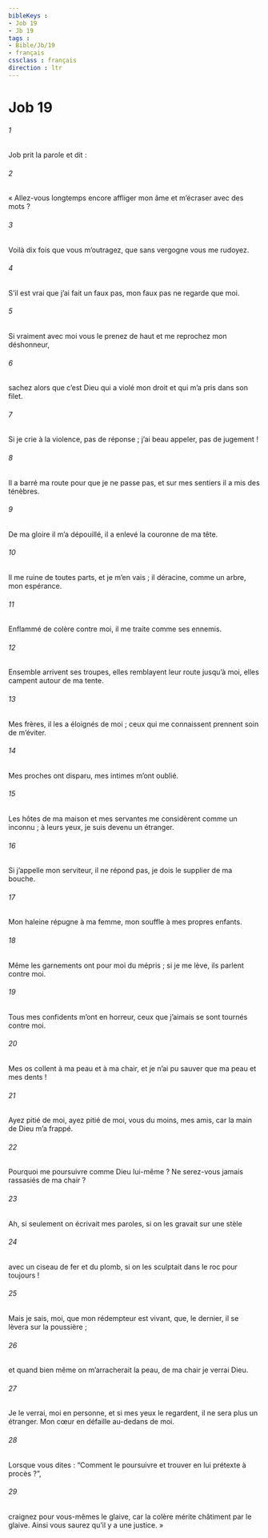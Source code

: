 ```yaml
---
bibleKeys : 
- Job 19
- Jb 19
tags : 
- Bible/Jb/19
- français
cssclass : français
direction : ltr
---
```


# Job 19

###### 1
Job prit la parole et dit :
###### 2
« Allez-vous longtemps encore affliger mon âme
et m’écraser avec des mots ?
###### 3
Voilà dix fois que vous m’outragez,
que sans vergogne vous me rudoyez.
###### 4
S’il est vrai que j’ai fait un faux pas,
mon faux pas ne regarde que moi.
###### 5
Si vraiment avec moi vous le prenez de haut
et me reprochez mon déshonneur,
###### 6
sachez alors que c’est Dieu qui a violé mon droit
et qui m’a pris dans son filet.
###### 7
Si je crie à la violence, pas de réponse ;
j’ai beau appeler, pas de jugement !
###### 8
Il a barré ma route pour que je ne passe pas,
et sur mes sentiers il a mis des ténèbres.
###### 9
De ma gloire il m’a dépouillé,
il a enlevé la couronne de ma tête.
###### 10
Il me ruine de toutes parts, et je m’en vais ;
il déracine, comme un arbre, mon espérance.
###### 11
Enflammé de colère contre moi,
il me traite comme ses ennemis.
###### 12
Ensemble arrivent ses troupes,
elles remblayent leur route jusqu’à moi,
elles campent autour de ma tente.
###### 13
Mes frères, il les a éloignés de moi ;
ceux qui me connaissent prennent soin de m’éviter.
###### 14
Mes proches ont disparu,
mes intimes m’ont oublié.
###### 15
Les hôtes de ma maison et mes servantes
me considèrent comme un inconnu ;
à leurs yeux, je suis devenu un étranger.
###### 16
Si j’appelle mon serviteur, il ne répond pas,
je dois le supplier de ma bouche.
###### 17
Mon haleine répugne à ma femme,
mon souffle à mes propres enfants.
###### 18
Même les garnements ont pour moi du mépris ;
si je me lève, ils parlent contre moi.
###### 19
Tous mes confidents m’ont en horreur,
ceux que j’aimais se sont tournés contre moi.
###### 20
Mes os collent à ma peau et à ma chair,
et je n’ai pu sauver que ma peau et mes dents !
###### 21
Ayez pitié de moi, ayez pitié de moi,
vous du moins, mes amis,
car la main de Dieu m’a frappé.
###### 22
Pourquoi me poursuivre comme Dieu lui-même ?
Ne serez-vous jamais rassasiés de ma chair ?
###### 23
Ah, si seulement on écrivait mes paroles,
si on les gravait sur une stèle
###### 24
avec un ciseau de fer et du plomb,
si on les sculptait dans le roc pour toujours !
###### 25
Mais je sais, moi, que mon rédempteur est vivant,
que, le dernier, il se lèvera sur la poussière ;
###### 26
et quand bien même on m’arracherait la peau,
de ma chair je verrai Dieu.
###### 27
Je le verrai, moi en personne,
et si mes yeux le regardent, il ne sera plus un étranger.
Mon cœur en défaille au-dedans de moi.
###### 28
Lorsque vous dites : “Comment le poursuivre
et trouver en lui prétexte à procès ?”,
###### 29
craignez pour vous-mêmes le glaive,
car la colère mérite châtiment par le glaive.
Ainsi vous saurez qu’il y a une justice. »
